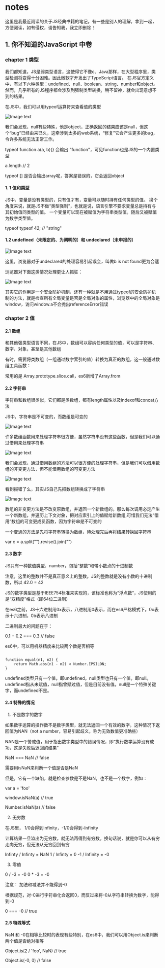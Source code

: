 # notes
这里是我最近阅读的关于JS经典书籍的笔记，有一些是别人的理解，拿到一起，方便阅读，如有侵权，请告知我，我立即删除！

## 1. 你不知道的JavaScript 中卷

### chapter 1 类型

我们都知道，JS是弱类型语言，这使得它不像c、Java那样，在大型程序里，类型检测将变得十分困难。因此微软才开发出了TypeScript语言。
在JS官方定义中，有以下六种类型：undefined、null、boolean、string、number和object。
然而，几乎所有的JS程序都会涉及到强制类型转换，稍不留神，就会出现意想不到的结果。

在JS中，我们可以用typeof运算符来查看值的类型

![Image text](https://github.com/cwzp990/notes/blob/master/images/type1.png)

我们会发现，null有些特殊，他是object，正确返回的结果应该是null，但这个“bug”已经由来已久，这牵涉到太多的web系统，“修复”它会产生更多的bug，令许多系统无法正常工作。

typeof function a(a, b){} 会输出 "function"，可见function也是JS的一个内置类型

a.length // 2

typeof [] 是否会输出array呢，答案是错误的，它会返回object

#### 1. 1 值和类型

JS中，变量是没有类型的，只有值才有，变量可以随时持有任何类型的值。
换个角度来说，就是JS不做“类型强制”，也就是说，语言引擎不要求变量总是持有与其初始值同类型的值。
一个变量可以现在被赋值为字符串类型值，随后又被赋值为数字类型值。

typeof typeof 42;   // "string"

#### 1.2 undefined（未限定的、为阐明的）和 undeclared（未申报的）

![Image text](https://github.com/cwzp990/notes/blob/master/images/type2.png)

这里，浏览器对于undeclared的处理容易引起误会，叫做b is not found更为合适

浏览器对下面这类情况处理更让人抓狂：

![Image text](https://github.com/cwzp990/notes/blob/master/images/type3.png)

其实它的作用是一个安全防护机制，还有一种就是不用通过typeof的安全防护机制的方法，就是检查所有全局变量是否是全局对象的属性，浏览器中的全局对象是window，访问window.a不会抛出referenceError错误

### chapter 2 值

#### 2.1 数组

和其他强类型语言不同，在JS中，数组可以容纳任何类型的值，可以是字符串、数字、对象，甚至是其他数组

有时，需要将类数组（一组通过数字索引的值）转换为真正的数组，这一般通过数组工具函数：

常用的是 Array.prototype.slice.call，es6新增了Array.from

#### 2.2 字符串

字符串和数组很类似，它们都是类数组，都有length属性以及indexof和concat方法

JS中，字符串是不可变的，而数组是可变的

![Image text](https://github.com/cwzp990/notes/blob/master/images/string1.png)

许多数组函数用来处理字符串很方便，虽然字符串没有这些函数，但是我们可以通过借用来处理字符串

![Image text](https://github.com/cwzp990/notes/blob/master/images/string2.png)

我们会发现，通过借用数组的方法可以很方便的处理字符串，但是我们可以借用数组的非变更方法，但不能借用数组的可变更方法

![Image text](https://github.com/cwzp990/notes/blob/master/images/string3.png)

看到报错了么，其实JS自己先把数组转换成了字符串

![Image text](https://github.com/cwzp990/notes/blob/master/images/string4.png)

数组的非变更方法是不改变原数组，并返回一个新数组的。那么每次调用必定产生一个新数组，并遍历上下文对象，把对应索引上的值赋给新数组,可惜我们无法“借用”数组的可变更成员函数，因为字符串是不可变的

一个变通的方法是先将字符串转换为数组，待处理完后再将结果转换回字符串

var c = a.split("").revise().join("")

#### 2.3 数字

JS只有一种数值类型，number，包括“整数”和带小数点的十进制数

注意，这里的整数并不是真正意义上的整数，JS的整数就是没有小数的十进制数，所以 42.0 = 42

JS的数字类型是基于IEEE754标准来实现的，该标准也称为“浮点数”，JS使用的是“双精度”格式（即64位二进制）

在es6之前，JS十六进制用0x表示，八进制用0表示，而在es6严格模式下，0o表示十六进制，0b表示八进制

二进制最大的问题在于：

0.1 + 0.2 === 0.3 // false

es6中，可以用机器精度来比较两个数是否相等

```

function equal(n1, n2) {
    return Math.abs(n1 - n2) < Number.EPSILON;
}

```

undefined类型只有一个值，即undefined，null类型也只有一个值，即null。undefined指从未赋值，null指曾赋过值，但是目前没有值。null是一个特殊关键字，而undefined不是。

#### 2.4 特殊的情况

1. 不是数字的数字

如果数字运算的操作数不是数字类型，就无法返回一个有效的数字，这种情况下返回值为NAN（not a number，容易引起歧义，称为无效数值更准确些）

NAN是一个警戒值，用于指出数字类型中的错误情况，即“执行数学运算没有成功，这是失败后返回的结果”

NaN === NaN // false

需要用isNaN来判断一个值是否是NaN

但是，它有一个缺陷，就是检查参数是不是NaN，也不是一个数字，例如：

var a = 'foo'

window.isNaN(a)     // true

Number.isNaN(a)     // false

2. 无穷数

在JS里， 1/0会得到Infinity，-1/0会得到-Infinity

计算结果一旦溢出为无穷数，就无法再得到有穷数。换句话说，就是你可以从有穷走向无穷，但无法从无穷回到有穷

Infinty / Infinty = NaN         1 / Infinty = 0         -1 / Infinity = -0

3. 零值

0 / -3 = -0             0 * -3 = -0

注意： 加法和减法并不能得到-0

根据规范，对-0进行字符串化会返回0，而反过来将-0从字符串转换为数字，能得到-0

0 === -0        // true

#### 2.5 特殊等式

NaN 和 -0在相等比较时的表现有些特别，在es6中，我们可以用Object.is来判断两个值是否绝对相等

Object.is(2 / 'foo', NaN)       // true

Object.is(-0, 0)        // false
